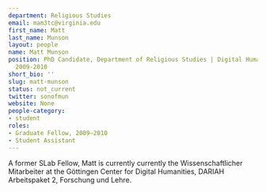 ```yaml
---
department: Religious Studies
email: mam3tc@virginia.edu
first_name: Matt
last_name: Munson
layout: people
name: Matt Munson
position: PhD Candidate, Department of Religious Studies | Digital Humanities Fellow
  2009-2010
short_bio: ''
slug: matt-munson
status: not_current
twitter: sonofmun
website: None
people-category:
- student
roles:
- Graduate Fellow, 2009–2010
- Student Assistant
---
```


A former SLab Fellow, Matt is currently currently the Wissenschaftlicher Mitarbeiter at the Göttingen Center for Digital Humanities, DARIAH Arbeitspaket 2, Forschung und Lehre.
